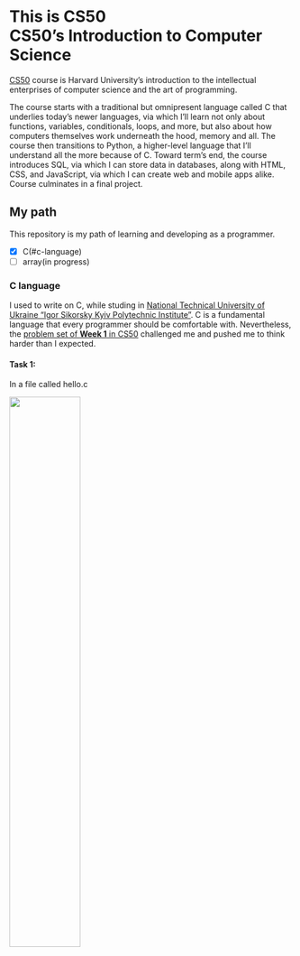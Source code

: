 # This is CS50 <br> CS50’s Introduction to Computer Science

[CS50](https://cs50.harvard.edu/x/) course is Harvard University’s introduction to the intellectual enterprises of computer science and the art of programming.

The course starts with a traditional but omnipresent language called C that underlies today’s newer languages, via which I’ll learn not only about functions, variables, conditionals, loops, and more, but also about how computers themselves work underneath the hood, memory and all. The course then transitions to Python, a higher-level language that I’ll understand all the more because of C. Toward term’s end, the course introduces SQL, via which I can store data in databases, along with HTML, CSS, and JavaScript, via which I can create web and mobile apps alike. Course culminates in a final project.

## My path

This repository is my path of learning and developing as a programmer.

- [x] C(#c-language)
- [ ] array(in progress)

### C language
I used to write on C, while studing in [National Technical University of Ukraine “Igor Sikorsky Kyiv Polytechnic Institute”](https://kpi.ua/en/about). C is a fundamental language that every programmer should be comfortable with. Nevertheless, the [problem set of **Week 1** in CS50](https://cs50.harvard.edu/x/psets/1/) challenged me and pushed me to think harder than I expected.

#### Task 1:
In a file called hello.c

<img src="https://github.com/mykhailodolitsoi/harvard_cs50x/blob/master/assets/c_t1.gif" width="50%">






